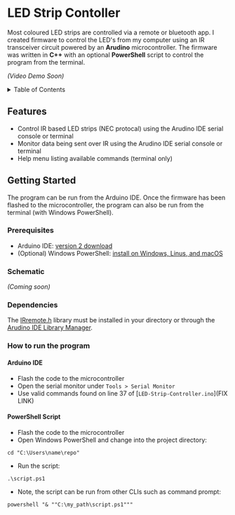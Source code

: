 # LED Strip Contoller

Most coloured LED strips are controlled via a remote or bluetooth app. I created firmware to control the LED's from my computer using an IR transceiver circuit powered by an **Arudino** microcontroller. The firmware was written in **C++** with an optional **PowerShell** script to control the program from the terminal.

*(Video Demo Soon)*

<!-- TABLE OF CONTENTS -->
<details>
  <summary>Table of Contents</summary>
  <ol>
    <li>
      <a href="#features">Features</a>
    </li>
    <li>
      <a href="#getting-started">Getting Started</a>
      <ul>
        <li><a href="#prerequisites">Prerequisites</a></li>
        <li><a href="#schematic">Schematic</a></li>
        <li><a href="#dependencies">Dependencies</a></li>
        <li><a href="#How to run the program">How to run the program</a></li>
      </ul>
    </li>
  </ol>
</details>

## Features

- Control IR based LED strips (NEC protocal) using the Arudino IDE serial console or terminal
- Monitor data being sent over IR using the Arudino IDE serial console or terminal
- Help menu listing available commands (terminal only)

## Getting Started

The program can be run from the Arduino IDE. Once the firmware has been flashed to the microcontroller, the program can also be run from the terminal (with Windows PowerShell).

### Prerequisites

- Arduino IDE: [version 2 download](https://www.arduino.cc/en/software)
- (Optional) Windows PowerShell: [install on Windows, Linus, and macOS](https://docs.microsoft.com/en-us/powershell/scripting/install/installing-powershell?view=powershell-7.2)

### Schematic

*(Coming soon)*

### Dependencies
The [IRremote.h](https://github.com/Arduino-IRremote/Arduino-IRremote) library must be installed in your directory or through the [Arudino IDE Library Manager](https://docs.arduino.cc/software/ide-v1/tutorials/installing-libraries).

### How to run the program

#### Arduino IDE

- Flash the code to the microcontroller
- Open the serial monitor under `Tools > Serial Monitor`
- Use valid commands found on line 37 of [`LED-Strip-Controller.ino`](FIX LINK)

#### PowerShell Script

- Flash the code to the microcontroller
- Open Windows PowerShell and change into the project directory:
```
cd "C:\Users\name\repo"
```
- Run the script:

```
.\script.ps1
```
- Note, the script can be run from other CLIs such as command prompt:
```
powershell "& ""C:\my_path\script.ps1"""
```
